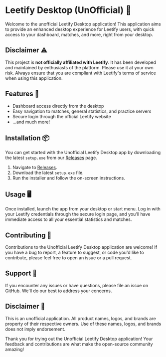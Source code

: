 # Leetify Desktop (UnOfficial) 🚀

Welcome to the unofficial Leetify Desktop application! This application aims to provide an enhanced desktop experience for Leetify users, with quick access to your dashboard, matches, and more, right from your desktop.

## Disclaimer ⚠️

This project is **not officially affiliated with Leetify**. It has been developed and maintained by enthusiasts of the platform. Please use it at your own risk. Always ensure that you are compliant with Leetify's terms of service when using this application.

## Features 🌟

- Dashboard access directly from the desktop
- Easy navigation to matches, general statistics, and practice servers
- Secure login through the official Leetify website
- ...and much more!

## Installation 📦

You can get started with the Unofficial Leetify Desktop app by downloading the latest `setup.exe` from our [Releases](https://github.com/YourGitHubUsername/leetify-desktop-unofficial/releases) page.

1. Navigate to [Releases](https://github.com/YourGitHubUsername/leetify-desktop-unofficial/releases).
2. Download the latest `setup.exe` file.
3. Run the installer and follow the on-screen instructions.

## Usage 🖥

Once installed, launch the app from your desktop or start menu. Log in with your Leetify credentials through the secure login page, and you'll have immediate access to all your essential statistics and matches.

## Contributing 🤝

Contributions to the Unofficial Leetify Desktop application are welcome! If you have a bug to report, a feature to suggest, or code you'd like to contribute, please feel free to open an issue or a pull request.

## Support 💖

If you encounter any issues or have questions, please file an issue on GitHub. We'll do our best to address your concerns.

## Disclaimer 📝

This is an unofficial application. All product names, logos, and brands are property of their respective owners. Use of these names, logos, and brands does not imply endorsement.

Thank you for trying out the Unofficial Leetify Desktop application! Your feedback and contributions are what make the open-source community amazing!

